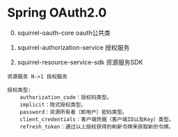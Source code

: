 # Spring OAuth2.0

0. squirrel-oauth-core              oauth公共类

1. squirrel-authorization-service   授权服务

2. squirrel-resource-service-sdk    资源服务SDK

```
资源服务 N->1 授权服务

授权类型: 
    authorization_code：授权码类型。
    implicit：隐式授权类型。
    password：资源所有者（即用户）密码类型。
    client_credentials：客户端凭据（客户端ID以及Key）类型。
    refresh_token：通过以上授权获得的刷新令牌来获取新的令牌。
```

